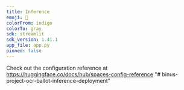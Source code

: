 ```yaml
---
title: Inference
emoji: 🏃
colorFrom: indigo
colorTo: gray
sdk: streamlit
sdk_version: 1.41.1
app_file: app.py
pinned: false
---
```


Check out the configuration reference at https://huggingface.co/docs/hub/spaces-config-reference
"# binus-project-ocr-ballot-inference-deployment" 
